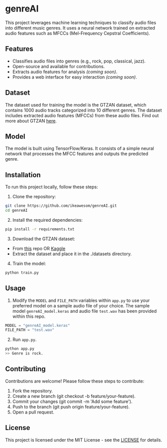 # genreAI
This project leverages machine learning techniques to classify audio files into different music genres. It uses a neural network trained on extracted audio features such as MFCCs (Mel-Frequency Cepstral Coefficients).

## Features
- Classifies audio files into genres (e.g., rock, pop, classical, jazz).
- Open-source and available for contributions.
- Extracts audio features for analysis _(coming soon)_.
- Provides a web interface for easy interaction _(coming soon)_.

## Dataset
The dataset used for training the model is the GTZAN dataset, which contains 1000 audio tracks categorized into 10 different genres. The dataset includes extracted audio features (MFCCs) from these audio files. Find out more about GTZAN [here](https://www.kaggle.com/datasets/andradaolteanu/gtzan-dataset-music-genre-classification/data).

## Model
The model is built using TensorFlow/Keras. It consists of a simple neural network that processes the MFCC features and outputs the predicted genre.

## Installation
To run this project locally, follow these steps:

1. Clone the repository:
```sh
git clone https://github.com/ikeawesom/genreAI.git
cd genreAI
```

2. Install the required dependencies:
```sh
pip install -r requirements.txt
```

3. Download the GTZAN dataset:
- From [this](https://github.com/ikeawesom/genreAI/tree/main/datasets) repo OR [Kaggle](https://www.kaggle.com/datasets/andradaolteanu/gtzan-dataset-music-genre-classification/data)
- Extract the dataset and place it in the ./datasets directory.
  
4. Train the model:
```sh
python train.py
```

## Usage
1. Modify the `MODEL` and `FILE_PATH` variables within `app.py` to use your preferred model on a sample audio file of your choice. The sample model `genreAI_model.keras` and audio file `test.wav` has been provided within this repo.
```python
MODEL = "genreAI_model.keras"
FILE_PATH = "test.wav"
```

2. Run `app.py`.
```sh
python app.py
>> Genre is rock.
```

## Contributing
Contributions are welcome! Please follow these steps to contribute:

1. Fork the repository.
2. Create a new branch (git checkout -b feature/your-feature).
3. Commit your changes (git commit -m 'Add some feature').
4. Push to the branch (git push origin feature/your-feature).
5. Open a pull request.

## License
This project is licensed under the MIT License - see the [LICENSE](https://github.com/ikeawesom/genreAI/blob/main/LICENSE.md) for details.
